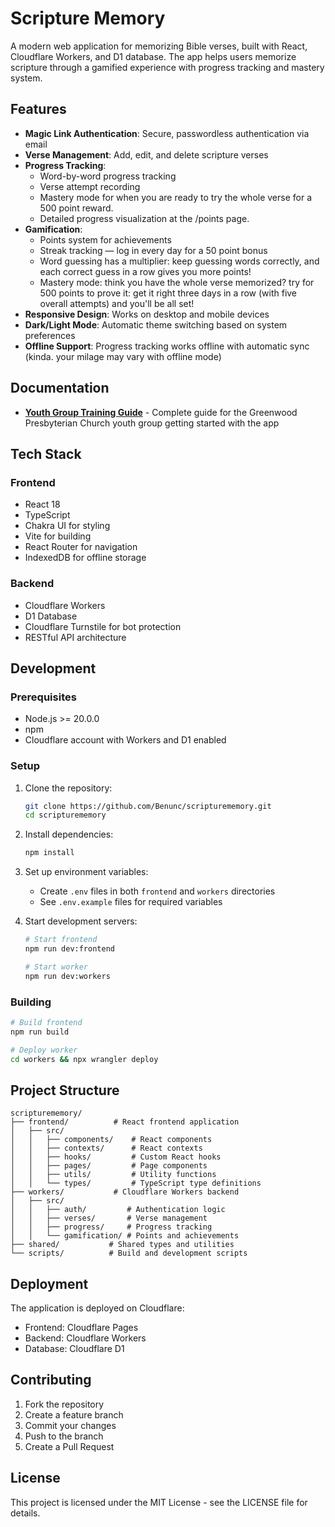 # Scripture Memory

A modern web application for memorizing Bible verses, built with React, Cloudflare Workers, and D1 database. The app helps users memorize scripture through a gamified experience with progress tracking and mastery system.

## Features

- **Magic Link Authentication**: Secure, passwordless authentication via email
- **Verse Management**: Add, edit, and delete scripture verses
- **Progress Tracking**: 
  - Word-by-word progress tracking
  - Verse attempt recording
  - Mastery mode for when you are ready to try the whole verse for a 500 point reward.
  - Detailed progress visualization at the /points page.
- **Gamification**:
  - Points system for achievements
  - Streak tracking — log in every day for a 50 point bonus
  - Word guessing has a multiplier: keep guessing words correctly, and each correct guess in a row gives you more points!
  - Mastery mode: think you have the whole verse memorized? try for 500 points to prove it: get it right three days in a row (with five overall attempts) and you'll be all set!
- **Responsive Design**: Works on desktop and mobile devices
- **Dark/Light Mode**: Automatic theme switching based on system preferences
- **Offline Support**: Progress tracking works offline with automatic sync (kinda. your milage may vary with offline mode)

## Documentation

- **[Youth Group Training Guide](YOUTH_GROUP_GUIDE.md)** - Complete guide for the Greenwood Presbyterian Church youth group getting started with the app

## Tech Stack

### Frontend
- React 18
- TypeScript
- Chakra UI for styling
- Vite for building
- React Router for navigation
- IndexedDB for offline storage

### Backend
- Cloudflare Workers
- D1 Database
- Cloudflare Turnstile for bot protection
- RESTful API architecture

## Development

### Prerequisites 
- Node.js >= 20.0.0 
- npm
- Cloudflare account with Workers and D1 enabled

### Setup

1. Clone the repository:
   ```bash
   git clone https://github.com/Benunc/scripturememory.git
   cd scripturememory
   ```

2. Install dependencies:
   ```bash
   npm install
   ```

3. Set up environment variables:
   - Create `.env` files in both `frontend` and `workers` directories
   - See `.env.example` files for required variables

4. Start development servers:
   ```bash
   # Start frontend
   npm run dev:frontend

   # Start worker
   npm run dev:workers
   ```

### Building

```bash
# Build frontend
npm run build

# Deploy worker
cd workers && npx wrangler deploy
```

## Project Structure

```
scripturememory/
├── frontend/          # React frontend application
│   ├── src/
│   │   ├── components/    # React components
│   │   ├── contexts/      # React contexts
│   │   ├── hooks/         # Custom React hooks
│   │   ├── pages/         # Page components
│   │   ├── utils/         # Utility functions
│   │   └── types/         # TypeScript type definitions
├── workers/           # Cloudflare Workers backend
│   ├── src/
│   │   ├── auth/         # Authentication logic
│   │   ├── verses/       # Verse management
│   │   ├── progress/     # Progress tracking
│   │   └── gamification/ # Points and achievements
├── shared/           # Shared types and utilities
└── scripts/          # Build and development scripts
```

## Deployment

The application is deployed on Cloudflare:
- Frontend: Cloudflare Pages
- Backend: Cloudflare Workers
- Database: Cloudflare D1

## Contributing

1. Fork the repository
2. Create a feature branch
3. Commit your changes
4. Push to the branch
5. Create a Pull Request

## License

This project is licensed under the MIT License - see the LICENSE file for details.
